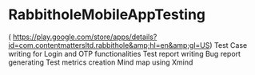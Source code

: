 # RabbitholeMobileAppTesting
( https://play.google.com/store/apps/details?id=com.contentmattersltd.rabbithole&amp;hl=en&amp;gl=US)  Test Case writing for Login and OTP functionalities Test report writing Bug report generating Test metrics creation Mind map using Xmind
